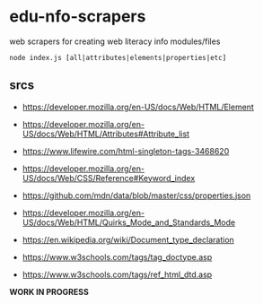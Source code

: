 # edu-nfo-scrapers

web scrapers for creating web literacy info modules/files

`node index.js [all|attributes|elements|properties|etc]`

## srcs
- https://developer.mozilla.org/en-US/docs/Web/HTML/Element
- https://developer.mozilla.org/en-US/docs/Web/HTML/Attributes#Attribute_list
- https://www.lifewire.com/html-singleton-tags-3468620

- https://developer.mozilla.org/en-US/docs/Web/CSS/Reference#Keyword_index
- https://github.com/mdn/data/blob/master/css/properties.json

- https://developer.mozilla.org/en-US/docs/Web/HTML/Quirks_Mode_and_Standards_Mode
- https://en.wikipedia.org/wiki/Document_type_declaration
- https://www.w3schools.com/tags/tag_doctype.asp
- https://www.w3schools.com/tags/ref_html_dtd.asp


**WORK IN PROGRESS**
